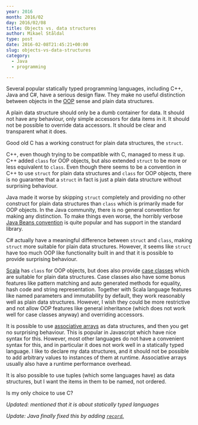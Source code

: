 ```yaml
---
year: 2016
month: 2016/02
day: 2016/02/08
title: Objects vs. data structures
author: Mikael Ståldal
type: post
date: 2016-02-08T21:45:21+00:00
slug: objects-vs-data-structures
category:
  - Java
  - programming

---
```

Several popular statically typed programming languages, including C++, Java and C#, have a serious design flaw. They make no useful distinction between objects in the <a href="https://en.wikipedia.org/wiki/Object-oriented_programming" target="_blank" rel="noopener">OOP</a> sense and plain data structures.

A plain data structure should only be a dumb container for data. It should not have any behaviour, only simple accessors for data items in it. It should not be possible to override data accessors. It should be clear and transparent what it does.

Good old C has a working construct for plain data structures, the `struct`. 

C++, even though trying to be compatible with C, managed to mess it up. C++ added `class` for OOP objects, but also extended `struct` to be more or less equivalent to `class`. Even though there seems to be a convention in C++ to use `struct` for plain data structures and `class` for OOP objects, there is no guarantee that a `struct` in fact is just a plain data structure without surprising behaviour.

Java made it worse by skipping `struct` completely and providing no other construct for plain data structures than `class` which is primarily made for OOP objects. In the Java community, there is no general convention for making any distinction. To make things even worse, the horribly verbose <a href="http://docs.oracle.com/javase/tutorial/javabeans/" target="_blank" rel="noopener">Java Beans convention</a> is quite popular and has support in the standard library.

C# actually have a meaningful difference between `struct` and `class`, making `struct` more suitable for plain data structures. However, it seems like `struct` have too much OOP like functionality built in and that it is possible to provide surprising behaviour.

<a href="http://www.scala-lang.org/" target="_blank" rel="noopener">Scala</a> has `class` for OOP objects, but does also provide <a href="http://www.scala-lang.org/files/archive/spec/2.11/05-classes-and-objects.html#case-classes" target="_blank" rel="noopener">case classes</a> which are suitable for plain data structures. Case classes also have some bonus features like pattern matching and auto generated methods for equality, hash code and string representation. Together with Scala language features like named parameters and immutability by default, they work reasonably well as plain data structures. However, I wish they could be more restrictive and not allow OOP features like general inheritance (which does not work well for case classes anyway) and overriding accessors.

It is possible to use <a href="https://en.wikipedia.org/wiki/Associative_array" target="_blank" rel="noopener">associative arrays</a> as data structures, and then you get no surprising behaviour. This is popular in Javascript which have nice syntax for this. However, most other languages do not have a convenient syntax for this, and in particular it does not work well in a statically typed language. I like to declare my data structures, and it should not be possible to add arbitrary values to instances of them at runtime. Associative arrays usually also have a runtime performance overhead.

It is also possible to use tuples (which some languages have) as data structures, but I want the items in them to be named, not ordered.

Is my only choice to use C?

_Updated: mentioned that it is about statically typed languages_

_Update: Java finally fixed this by adding [`record`.][1]_

 [1]: https://blogs.oracle.com/javamagazine/post/records-come-to-java